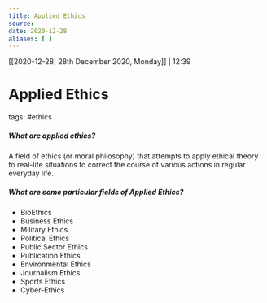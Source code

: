```yaml
---
title: Applied Ethics
source:
date: 2020-12-28
aliases: [ ]
---
```

[[2020-12-28| 28th December 2020, Monday]] | 12:39

# Applied Ethics
tags: #ethics 


##### What are applied ethics?
A field of ethics (or moral philosophy) that attempts to apply ethical theory to real-life situations to correct the course of various actions in regular everyday life.
<!--ID: 1609616331329-->

##### What are some particular fields of Applied Ethics?
- BioEthics
- Business Ethics
- Military Ethics
- Political Ethics
- Public Sector Ethics
- Publication Ethics
- Environmental Ethics
- Journalism Ethics
- Sports Ethics
- Cyber-Ethics
<!--ID: 1609616331357-->
